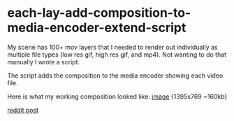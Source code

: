 # each-lay-add-composition-to-media-encoder-extend-script
My scene has 100+ mov layers that I needed to render out individually as multiple file types (low res gif, high res gif, and mp4). Not wanting to do that manually I wrote a script.

The script adds the composition to the media encoder showing each video file.

Here is what my working composition looked like: [image](https://i.imgur.com/ERrWN9r.png) {1395x769 ~160kb}

[reddit post](https://www.reddit.com/r/AfterEffects/comments/mjfk7g/extend_script_to_show_a_layer_add_the_composition/?utm_source=share&utm_medium=web2x&context=3)